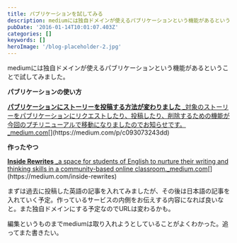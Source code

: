 ```yaml
---
title: パブリケーションを試してみる
description: mediumには独自ドメインが使えるパブリケーションという機能があるということで試してみました。
pubDate: '2016-01-14T10:01:07.403Z'
categories: []
keywords: []
heroImage: '/blog-placeholder-2.jpg'
---
```


mediumには独自ドメインが使えるパブリケーションという機能があるということで試してみました。

**パブリケーションの使い方**

[**パブリケーションにストーリーを投稿する方法が変わりました**
_対象のストーリーをパブリケーションにリクエストしたり、投稿したり、削除するための機能が今回のプチリニューアルで移動になりましたのでお知らせです。_medium.com](https://medium.com/p/c093073243dd "https://medium.com/p/c093073243dd")[](https://medium.com/p/c093073243dd)

**作ったやつ**

[**Inside Rewrites**
_a space for students of English to nurture their writing and thinking skills in a community-based online classroom._medium.com](https://medium.com/inside-rewrites "https://medium.com/inside-rewrites")[](https://medium.com/inside-rewrites)

まずは過去に投稿した英語の記事を入れてみましたが、その後は日本語の記事を入れていく予定。作っているサービスの内側をお伝えする内容になれば良いなと。また独自ドメインにする予定なのでURLは変わるかも。

編集というものまでmediumは取り入れようとしていることがよくわかった。追ってまた書きたい。